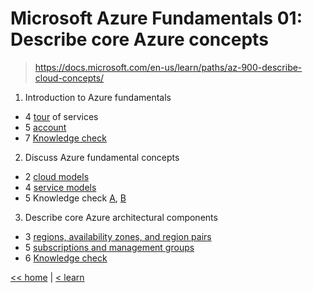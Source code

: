 # Microsoft Azure Fundamentals 01: Describe core Azure concepts

> https://docs.microsoft.com/en-us/learn/paths/az-900-describe-cloud-concepts/

1. Introduction to Azure fundamentals

- 4 [tour](114-tour.md) of services
- 5 [account](115-account.md)
- 7 [Knowledge check](117-kc.md)

2. Discuss Azure fundamental concepts

- 2 [cloud models](tocm.md)
- 4 [service models](service-models.md)
- 5 Knowledge check [A](./125A-kc.md), [B](./125B-kc.md)

3. Describe core Azure architectural components

- 3 [regions, availability zones, and region pairs](133-region.md)
- 5 [subscriptions and management groups](smg.md)
- 6 [Knowledge check](136-kc.md)

[<< home](../az.md) | [< learn](../learn.md)